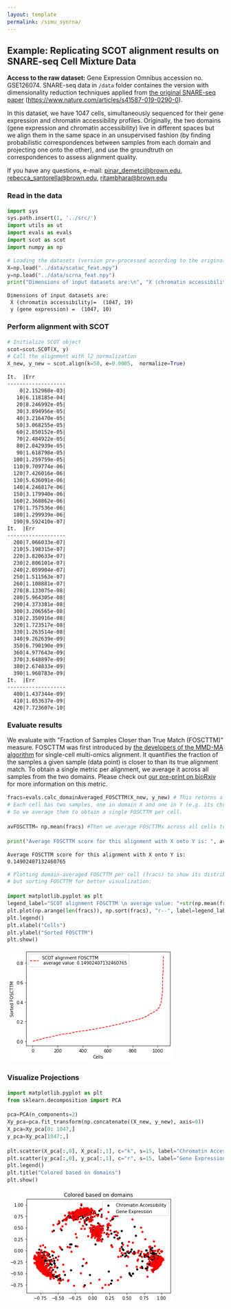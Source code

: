 ```yaml
---
layout: template
permalink: /simu_synrna/
---
```

## Example: Replicating SCOT alignment results on SNARE-seq Cell Mixture Data

**Access to the raw dataset:** Gene Expression Omnibus accession no. GSE126074. 
SNARE-seq data in `/data` folder containes the version with dimensionality reduction techniques applied from [the original SNARE-seq paper](https://www.nature.com/articles/s41587-019-0290-0) (https://www.nature.com/articles/s41587-019-0290-0).

In this dataset, we have 1047 cells, simultaneously sequenced for their gene expression and chromatin accessibility profiles. Originally, the two domains (gene expression and chromatin accessibility) live in different spaces but we align them in the same space in an unsupervised fashion (by finding probabilistic correspondences between samples from each domain and projecting one onto the other), and use the groundtruth on correspondences to assess alignment quality.   


If you have any questions, e-mail: pinar_demetci@brown.edu, rebecca_santorella@brown.edu, ritambhara@brown.edu  

### Read in the data


```python
import sys
sys.path.insert(1, '../src/')
import utils as ut
import evals as evals
import scot as scot
import numpy as np
```


```python
# Loading the datasets (version pre-processed according to the original publication of the data)
X=np.load("../data/scatac_feat.npy") 
y=np.load("../data/scrna_feat.npy")
print("Dimensions of input datasets are:\n", "X (chromatin accessibility)= ", X.shape, "\n y (gene expression) = ", y.shape)
```

    Dimensions of input datasets are:
     X (chromatin accessibility)=  (1047, 19) 
     y (gene expression) =  (1047, 10)


### Perform alignment with SCOT


```python
# Initialize SCOT object
scot=scot.SCOT(X, y)
# Call the alignment with l2 normalization 
X_new, y_new = scot.align(k=50, e=0.0005,  normalize=True)
```

    It.  |Err         
    -------------------
        0|2.152968e-03|
       10|6.118185e-04|
       20|8.246992e-05|
       30|3.894956e-05|
       40|3.216470e-05|
       50|3.068255e-05|
       60|2.850152e-05|
       70|2.484922e-05|
       80|2.042939e-05|
       90|1.618798e-05|
      100|1.259759e-05|
      110|9.709774e-06|
      120|7.426016e-06|
      130|5.636091e-06|
      140|4.246817e-06|
      150|3.179940e-06|
      160|2.368862e-06|
      170|1.757536e-06|
      180|1.299939e-06|
      190|9.592410e-07|
    It.  |Err         
    -------------------
      200|7.066033e-07|
      210|5.198315e-07|
      220|3.820633e-07|
      230|2.806101e-07|
      240|2.059904e-07|
      250|1.511563e-07|
      260|1.108881e-07|
      270|8.133075e-08|
      280|5.964305e-08|
      290|4.373381e-08|
      300|3.206565e-08|
      310|2.350916e-08|
      320|1.723517e-08|
      330|1.263514e-08|
      340|9.262639e-09|
      350|6.790190e-09|
      360|4.977643e-09|
      370|3.648897e-09|
      380|2.674833e-09|
      390|1.960783e-09|
    It.  |Err         
    -------------------
      400|1.437344e-09|
      410|1.053637e-09|
      420|7.723607e-10|


### Evaluate results

We evaluate with "Fraction of Samples Closer than True Match (FOSCTTM)" measure. FOSCTTM was first introduced by [the developers of the MMD-MA algorithm](https://drops.dagstuhl.de/opus/volltexte/2019/11040/pdf/LIPIcs-WABI-2019-10.pdf) for single-cell multi-omics alignment. It quantifies the fraction of the samples a given sample (data point) is closer to than its true alignment match. To obtain a single metric per alignment, we average it across all samples from the two domains. 
Please check out [our pre-print on bioRxiv](https://www.biorxiv.org/content/10.1101/2020.04.28.066787v1) for more information on this metric.



```python
fracs=evals.calc_domainAveraged_FOSCTTM(X_new, y_new) # This returns a vector of domain-averaged FOSCTTM per cell
# Each cell has two samples, one in domain X and one in Y (e.g. its chromatin access. and gene exp. data points)
# So we average them to obtain a single FOSCTTM per cell.

avFOSCTTM= np.mean(fracs) #Then we average FOSCTTMs across all cells to obtain a single measure per alignment

print("Average FOSCTTM score for this alignment with X onto Y is: ", avFOSCTTM)
```

    Average FOSCTTM score for this alignment with X onto Y is:  0.14902407132460765



```python
# Plotting domain-averaged FOSCTTM per cell (fracs) to show its distribution, 
# but sorting FOSCTTM for better visualization:

import matplotlib.pyplot as plt
legend_label="SCOT alignment FOSCTTM \n average value: "+str(np.mean(fracs))
plt.plot(np.arange(len(fracs)), np.sort(fracs), "r--", label=legend_label)
plt.legend()
plt.xlabel("Cells")
plt.ylabel("Sorted FOSCTTM")
plt.show()
```


![png](assets/output_8_0.png)


### Visualize Projections


```python
import matplotlib.pyplot as plt
from sklearn.decomposition import PCA

pca=PCA(n_components=2)
Xy_pca=pca.fit_transform(np.concatenate((X_new, y_new), axis=0))
X_pca=Xy_pca[0: 1047,]
y_pca=Xy_pca[1047:,]

plt.scatter(X_pca[:,0], X_pca[:,1], c="k", s=15, label="Chromatin Accessibility")
plt.scatter(y_pca[:,0], y_pca[:,1], c="r", s=15, label="Gene Expression")
plt.legend()
plt.title("Colored based on domains")
plt.show()
```


![png](assets/output_10_0.png)

